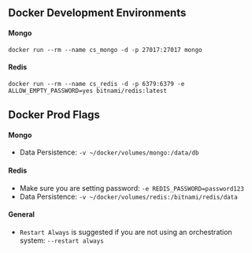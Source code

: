 ## Docker Development Environments

#### Mongo

`docker run --rm --name cs_mongo -d -p 27017:27017 mongo`

#### Redis

`docker run --rm --name cs_redis -d -p 6379:6379 -e ALLOW_EMPTY_PASSWORD=yes bitnami/redis:latest`

## Docker Prod Flags

#### Mongo

- Data Persistence: `-v ~/docker/volumes/mongo:/data/db`

#### Redis

- Make sure you are setting password: `-e REDIS_PASSWORD=password123`
- Data Persistence: `-v ~/docker/volumes/redis:/bitnami/redis/data`

#### General

- `Restart Always` is suggested if you are not using an orchestration system: `--restart always`
